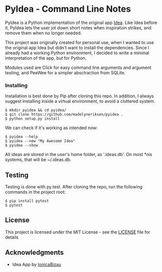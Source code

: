 # PyIdea - Command Line Notes

PyIdea is a Python implementation of the original app [Idea](https://github.com/IonicaBizau/idea). Like Idea before it, PyIdea lets the user jot down short notes when inspiration strikes, and remove them when no longer needed.

This project was originally created for personal use, when I wanted to use the original app Idea but didn't want to install the dependencies. Since I already had a working Python environment, I decided to write a minimal interpretation of the app, but for Python.

Modules used are Click for easy command line arguments and argument testing, and PeeWee for a simpler absctraction from SQLite. 

### Installing

Installation is best done by Pip after cloning this repo. In addition, I always suggest installing inside a virtual environment, to avoid a cluttered system.

```
$ mkdir pyidea && cd pyidea/
$ git clone https://github.com/madelyneriksen/pyidea .
$ python setup.py install
```

We can check if it's working as intended now:

```
$ pyidea --help
$ pyidea --new "My Awesome Idea"
$ pyidea --show
```

All ideas are stored in the user's home folder, as '.ideas.db'. On most *nix systems, that will be ~/.ideas.db.

## Testing

Testing is done with py.test. After cloning the repo, run the following commands in the project root:

```
$ pip install pytest
$ pytest
```

## License

This project is licensed under the MIT License - see the [LICENSE](LICENSE) file for details

## Acknowledgments

* Idea App by [IonicaBizau](https://github.com/IonicaBizau/idea)


